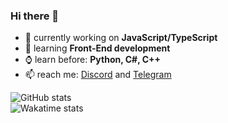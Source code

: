 ### Hi there 👋

- 🔭 currently working on **JavaScript/TypeScript**
- 🌱 learning **Front-End development**
- ⌚ learn before: **Python, C#, C++**
- 📫 reach me: [Discord](https://discord.com/users/481344295354368020) and [Telegram](https://t.me/Dave_Shelby)

![GitHub stats](https://github-readme-stats.vercel.app/api?username=demonwayne&bg_color=30,e96443,904e95&title_color=fff&text_color=fff)<br>
![Wakatime stats](https://github-readme-stats.vercel.app/api/wakatime?username=demonwayne)
